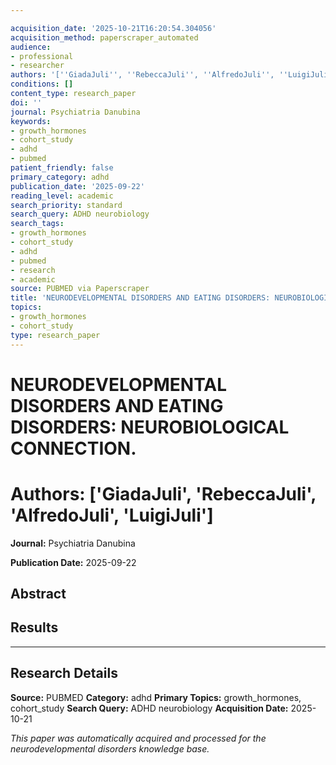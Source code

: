 ```yaml
---

acquisition_date: '2025-10-21T16:20:54.304056'
acquisition_method: paperscraper_automated
audience:
- professional
- researcher
authors: '[''GiadaJuli'', ''RebeccaJuli'', ''AlfredoJuli'', ''LuigiJuli'']'
conditions: []
content_type: research_paper
doi: ''
journal: Psychiatria Danubina
keywords:
- growth_hormones
- cohort_study
- adhd
- pubmed
patient_friendly: false
primary_category: adhd
publication_date: '2025-09-22'
reading_level: academic
search_priority: standard
search_query: ADHD neurobiology
search_tags:
- growth_hormones
- cohort_study
- adhd
- pubmed
- research
- academic
source: PUBMED via Paperscraper
title: 'NEURODEVELOPMENTAL DISORDERS AND EATING DISORDERS: NEUROBIOLOGICAL CONNECTION.'
topics:
- growth_hormones
- cohort_study
type: research_paper
---
```




# NEURODEVELOPMENTAL DISORDERS AND EATING DISORDERS: NEUROBIOLOGICAL CONNECTION.

# **Authors:** ['GiadaJuli', 'RebeccaJuli', 'AlfredoJuli', 'LuigiJuli']

**Journal:** Psychiatria Danubina

**Publication Date:** 2025-09-22

## Abstract

## Results

---

## Research Details

**Source:** PUBMED
**Category:** adhd
**Primary Topics:** growth_hormones, cohort_study
**Search Query:** ADHD neurobiology
**Acquisition Date:** 2025-10-21

*This paper was automatically acquired and processed for the neurodevelopmental disorders knowledge base.*
